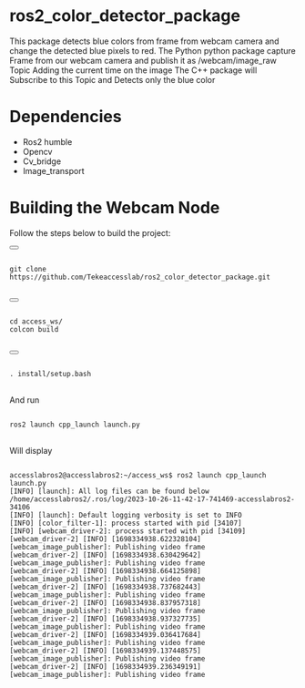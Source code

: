 # ros2_color_detector_package
This package detects blue colors from frame from webcam camera and change the detected blue pixels to red. 
The Python python package capture Frame from our webcam camera and publish it as /webcam/image_raw Topic  Adding the current time on the image 
The C++ package will Subscribe to this Topic and Detects only the blue color 

# Dependencies
  * Ros2 humble
  * Opencv
  * Cv_bridge
  * Image_transport

# Building the Webcam Node
  Follow the steps below to build the project:

<button class="btn" data-clipboard-target="#code-snippet"></button>

<pre>
<code>
git clone https://github.com/Tekeaccesslab/ros2_color_detector_package.git
</code>
</pre>


<button class="btn" data-clipboard-target="#code-snippet"></button>

<pre>
<code>
cd access_ws/
colcon build
</code>
</pre>

<button class="btn" data-clipboard-target="#code-snippet"></button>

<pre>
<code>
. install/setup.bash
</code>
</pre>

And run 
<pre>
<code>
ros2 launch cpp_launch launch.py
</code>
</pre>


Will display

<pre>
<code>
accesslabros2@accesslabros2:~/access_ws$ ros2 launch cpp_launch launch.py
[INFO] [launch]: All log files can be found below /home/accesslabros2/.ros/log/2023-10-26-11-42-17-741469-accesslabros2-34106
[INFO] [launch]: Default logging verbosity is set to INFO
[INFO] [color_filter-1]: process started with pid [34107]
[INFO] [webcam_driver-2]: process started with pid [34109]
[webcam_driver-2] [INFO] [1698334938.622328104] [webcam_image_publisher]: Publishing video frame
[webcam_driver-2] [INFO] [1698334938.630429642] [webcam_image_publisher]: Publishing video frame
[webcam_driver-2] [INFO] [1698334938.664125898] [webcam_image_publisher]: Publishing video frame
[webcam_driver-2] [INFO] [1698334938.737682443] [webcam_image_publisher]: Publishing video frame
[webcam_driver-2] [INFO] [1698334938.837957318] [webcam_image_publisher]: Publishing video frame
[webcam_driver-2] [INFO] [1698334938.937327735] [webcam_image_publisher]: Publishing video frame
[webcam_driver-2] [INFO] [1698334939.036417684] [webcam_image_publisher]: Publishing video frame
[webcam_driver-2] [INFO] [1698334939.137448575] [webcam_image_publisher]: Publishing video frame
[webcam_driver-2] [INFO] [1698334939.236349191] [webcam_image_publisher]: Publishing video frame
</code>
</pre>






